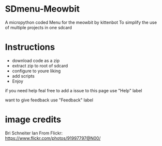 # SDmenu-Meowbit
A micropython coded Menu for the meowbit by kittenbot To simplify the use of multiple projects in one sdcard

# Instructions

- download code as a zip
- extract zip to root of sdcard
- configure to youre liking
- add scripts
- Enjoy

if you need help feal free to add a issue to this page
use "Help" label

want to give feedback use "Feedback" label

# image credits

Bri Schneiter
Ian From Flickr: https://www.flickr.com/photos/91997797@N00/

